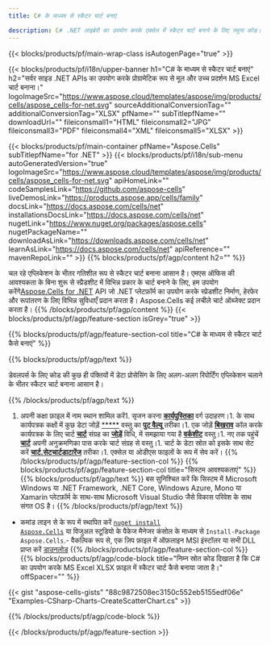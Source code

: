 ```yaml
---
title: C# के माध्यम से स्कैटर चार्ट बनाएं

description: C# .NET लाइब्रेरी का उपयोग करके एक्सेल में स्कैटर चार्ट बनाने के लिए नमूना कोड। वीबी.NET, एएसपी.NET या किसी .NET आधारित एप्लिकेशन के भीतर एमएस एक्सेल के लिए स्कैटर चार्ट बनाने के लिए इस कोड का उपयोग करें।
---
```

{{< blocks/products/pf/main-wrap-class isAutogenPage="true" >}}

{{< blocks/products/pf/i18n/upper-banner h1="C# के माध्यम से स्कैटर चार्ट बनाएं" h2="सर्वर साइड .NET APIs का उपयोग करके प्रोग्रामेटिक रूप से मूल और उच्च प्रदर्शन MS Excel चार्ट बनाना।" logoImageSrc="https://www.aspose.cloud/templates/aspose/img/products/cells/aspose_cells-for-net.svg" sourceAdditionalConversionTag="" additionalConversionTag="XLSX" pfName="" subTitlepfName="" downloadUrl="" fileiconsmall1="HTML" fileiconsmall2="JPG" fileiconsmall3="PDF" fileiconsmall4="XML" fileiconsmall5="XLSX" >}}

{{< blocks/products/pf/main-container pfName="Aspose.Cells" subTitlepfName="for .NET" >}}
{{< blocks/products/pf/i18n/sub-menu autoGeneratedVersion="true" logoImageSrc="https://www.aspose.cloud/templates/aspose/img/products/cells/aspose_cells-for-net.svg" apiHomeLink="" codeSamplesLink="https://github.com/aspose-cells" liveDemosLink="https://products.aspose.app/cells/family" docsLink="https://docs.aspose.com/cells/net" installationsDocsLink="https://docs.aspose.com/cells/net" nugetLink="https://www.nuget.org/packages/aspose.cells" nugetPackageName="" downloadAsLink="https://downloads.aspose.com/cells/net" learnAsLink="https://docs.aspose.com/cells/net" apiReference="" mavenRepoLink="" >}}
{{% blocks/products/pf/agp/content h2="" %}}

चल रहे एप्लिकेशन के भीतर गतिशील रूप से स्कैटर चार्ट बनाना आसान है। एमएस ऑफिस की आवश्यकता के बिना शुरू से स्प्रैडशीट में विभिन्न प्रकार के चार्ट बनाने के लिए, हम उपयोग करेंगे[Aspose.Cells for .NET](https://products.aspose.com/cells/net)  API जो .NET प्लेटफ़ॉर्म का उपयोग करके स्प्रेडशीट निर्माण, हेरफेर और रूपांतरण के लिए विभिन्न सुविधाएँ प्रदान करता है। Aspose.Cells कई लचीले चार्ट ऑब्जेक्ट प्रदान करता है।
{{% /blocks/products/pf/agp/content %}}
{{< blocks/products/pf/agp/feature-section isGrey="true" >}}

{{% blocks/products/pf/agp/feature-section-col title="C# के माध्यम से स्कैटर चार्ट कैसे बनाएं" %}}

{{% blocks/products/pf/agp/text %}}

डेवलपर्स के लिए कोड की कुछ ही पंक्तियों में डेटा प्रोसेसिंग के लिए अलग-अलग रिपोर्टिंग एप्लिकेशन चलाने के भीतर स्कैटर चार्ट बनाना आसान है।

{{% /blocks/products/pf/agp/text %}}

1. अपनी कक्षा फ़ाइल में नाम स्थान शामिल करें1. सृजन करना [**कार्यपुस्तिका**](https://reference.aspose.com/cells/net/aspose.cells/workbook) वर्ग उदाहरण।1. के साथ कार्यपत्रक कक्षों में कुछ डेटा जोड़ें [*****](https://reference.aspose.com/cells/net/aspose.cells/cell) वस्तु का [**पुट वैल्यू**](https://reference.aspose.com/cells/net/aspose.cells/cell/methods/putvalue/index) तरीका।1. एक जोड़ें [**बिखराव**](https://reference.aspose.com/cells/net/aspose.cells.charts/charttype) कॉल करके कार्यपत्रक के लिए चार्ट [**चार्ट**](https://reference.aspose.com/cells/net/aspose.cells.charts/chartcollection) संग्रह का [**जोड़ें**](https://reference.aspose.com/cells/net/aspose.cells.charts/chartcollection/methods/add) विधि, में समझाया गया है [**वर्कशीट**](https://reference.aspose.com/cells/net/aspose.cells/worksheet) वस्तु।1. नए तक पहुंचें [**चार्ट**](https://reference.aspose.com/cells/net/aspose.cells.charts/chart) अपनी अनुक्रमणिका पास करके चार्ट संग्रह से वस्तु।1. चार्ट के डेटा स्रोत को इसके साथ सेट करें [**चार्ट.सेटचार्टडाटारेंज**](https://https://reference.aspose.com/cells/net/aspose.cells.charts/chart/methods/setchartdatarange) तरीका।1. एक्सेल या ओडीएस फाइलों के रूप में सेव करें।
{{% /blocks/products/pf/agp/feature-section-col %}}
{{% blocks/products/pf/agp/feature-section-col title="सिस्टम आवश्यकताएं" %}}
{{% blocks/products/pf/agp/text %}}
बस सुनिश्चित करें कि सिस्टम में Microsoft Windows या .NET Framework, .NET Core, Windows Azure, Mono या Xamarin प्लेटफ़ॉर्म के साथ-साथ Microsoft Visual Studio जैसे विकास परिवेश के साथ संगत OS है।
{{% /blocks/products/pf/agp/text %}}
- कमांड लाइन से के रूप में स्थापित करें <code><a href="https://downloads.aspose.com/cells/net">nuget install Aspose.Cells</a></code> या विजुअल स्टूडियो के पैकेज मैनेजर कंसोल के माध्यम से <code>Install-Package Aspose.Cells</code>.- वैकल्पिक रूप से, एक ज़िप फ़ाइल में ऑफ़लाइन MSI इंस्टॉलर या सभी DLL प्राप्त करें <a href="https://downloads.aspose.com/cells/net">डाउनलोड</a>
{{% /blocks/products/pf/agp/feature-section-col %}}
{{% blocks/products/pf/agp/code-block title="निम्न स्रोत कोड दिखाता है कि C# का उपयोग करके MS Excel XLSX फ़ाइल में स्कैटर चार्ट कैसे बनाया जाता है।" offSpacer="" %}}

{{< gist "aspose-cells-gists" "88c9872508ec3150c552eb5155edf06e" "Examples-CSharp-Charts-CreateScatterChart.cs" >}}

{{% /blocks/products/pf/agp/code-block %}}

{{< /blocks/products/pf/agp/feature-section >}}

<!-- aboutfile Starts -->
